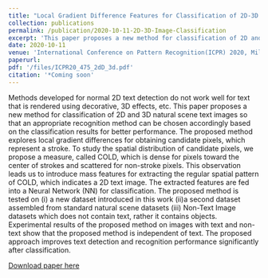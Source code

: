 ```yaml
---
title: "Local Gradient Difference Features for Classification of 2D-3D Natural Scene Text Images"
collection: publications
permalink: /publication/2020-10-11-2D-3D-Image-Classification
excerpt: 'This paper proposes a new method for classification of 2D and 3D natural scene text images so that an appropriate recognition method can be chosen accordingly based on the classification results for better performance.'
date: 2020-10-11
venue: 'International Conference on Pattern Recognition(ICPR) 2020, Milano, Italy'
paperurl: 
pdf: '/files/ICPR20_475_2dD_3d.pdf'
citation: '*Coming soon'
---
```


Methods developed for normal 2D text detection do not work well for text that is rendered using decorative, 3D effects, etc. This paper proposes a new method for classification of 2D and 3D natural scene text images so that an appropriate recognition method can be chosen accordingly based on the classification results for better performance. The proposed method explores local gradient differences for obtaining candidate pixels, which represent a stroke. To study the spatial distribution of candidate pixels, we propose a measure, called COLD, which is dense for pixels toward the center of strokes and scattered for non-stroke pixels. This observation leads us to introduce mass features for extracting the regular spatial pattern of COLD, which indicates a 2D text image. The extracted features are fed into a Neural Network (NN) for classification. The proposed method is tested on (i) a new dataset introduced in this work (ii)a second dataset assembled from standard natural scene datasets (iii) Non-Text Image datasets which does not contain text, rather it contains objects. Experimental results of the proposed method on images with text and non-text show that the proposed method is independent of text. The proposed approach improves text detection and recognition performance significantly after classification.

[Download paper here](/files/ICPR20_475_2dD_3d.pdf)
